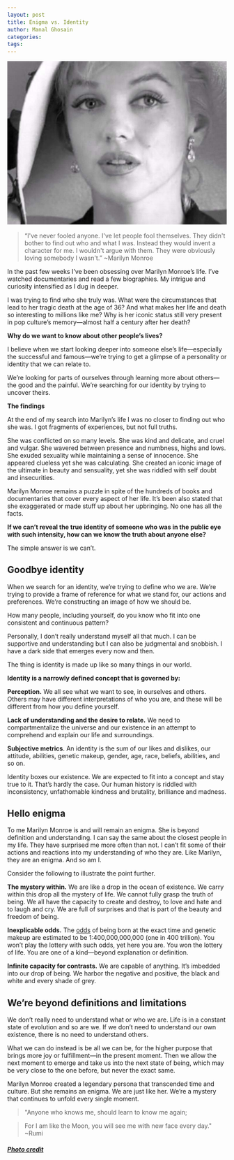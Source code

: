 ```yaml
---
layout: post
title: Enigma vs. Identity
author: Manal Ghosain
categories:
tags:
---
```


![MM](/images/MM.jpg)

> “I've never fooled anyone. I've let people fool themselves. They didn't bother to find out who and what I was. Instead they would invent a character for me. I wouldn't argue with them. They were obviously loving somebody I wasn't.” ~Marilyn Monroe

In the past few weeks I’ve been obsessing over Marilyn Monroe’s life. I’ve watched documentaries and read a few biographies. My intrigue and curiosity intensified as I dug in deeper.

I was trying to find who she truly was. What were the circumstances that lead to her tragic death at the age of 36? And what makes her life and death so interesting to millions like me? Why is her iconic status still very present in pop culture’s memory—almost half a century after her death?

**Why do we want to know about other people’s lives?** 

I believe when we start looking deeper into someone else’s life—especially the successful and famous—we’re trying to get a glimpse of a personality or identity that we can relate to. 

We’re looking for parts of ourselves through learning more about others—the good and the painful. We’re searching for our identity by trying to uncover theirs. 

**The findings** 

At the end of my search into Marilyn’s life I was no closer to finding out who she was. I got fragments of experiences, but not full truths.

She was conflicted on so many levels. She was kind and delicate, and cruel and vulgar. She wavered between presence and numbness, highs and lows. She exuded sexuality while maintaining a sense of innocence. She appeared clueless yet she was calculating. She created an iconic image of the ultimate in beauty and sensuality, yet she was riddled with self doubt and insecurities.

Marilyn Monroe remains a puzzle in spite of the hundreds of books and documentaries that cover every aspect of her life. It’s been also stated that she exaggerated or made stuff up about her upbringing.  No one has all the facts.

**If we can’t reveal the true identity of someone who was in the public eye with such intensity, how can we know the truth about anyone else?** 

The simple answer is we can’t. 

## Goodbye identity

When we search for an identity, we’re trying to define who we are. We’re trying to provide a frame of reference for what we stand for, our actions and preferences. We’re constructing an image of how we should be.

How many people, including yourself, do you know who fit into one consistent and continuous pattern?

Personally, I don’t really understand myself all that much. I can be supportive and understanding but I can also be judgmental and snobbish. I have a dark side that emerges every now and then.

The thing is identity is made up like so many things in our world.

**Identity is a narrowly defined concept that is governed by:** 

**Perception.** We all see what we want to see, in ourselves and others. Others may have different interpretations of who you are, and these will be different from how you define yourself. 

**Lack of understanding and the desire to relate.** We need to compartmentalize the universe and our existence in an attempt to comprehend and explain our life and surroundings. 

**Subjective metrics**. An identity is the sum of our likes and dislikes, our attitude, abilities, genetic makeup, gender, age, race, beliefs, abilities, and so on. 

Identity boxes our existence. We are expected to fit into a concept and stay true to it. That’s hardly the case. Our human history is riddled with inconsistency, unfathomable kindness and brutality, brilliance and madness. 

## Hello enigma

To me Marilyn Monroe is and will remain an enigma. She is beyond definition and understanding. I can say the same about the closest people in my life. They have surprised me more often than not. I can’t fit some of their actions and reactions into my understanding of who they are. Like Marilyn, they are an enigma. And so am I. 

Consider the following to illustrate the point further. 

**The mystery within.** We are like a drop in the ocean of existence. We carry within this drop all the mystery of life. We cannot fully grasp the truth of being. We all have the capacity to create and destroy, to love and hate and to laugh and cry. We are full of surprises and that is part of the beauty and freedom of being. 

**Inexplicable odds.** The [odds](http://www.youtube.com/watch?v=Lp7E973zozc) of being born at the exact time and genetic makeup are estimated to be 1:400,000,000,000 (one in 400 trillion). You won’t play the lottery with such odds, yet here you are. You won the lottery of life. You are one of a kind—beyond explanation or definition. 

**Infinite capacity for contrasts.** We are capable of anything. It’s imbedded into our drop of being. We harbor the negative and positive, the black and white and every shade of grey. 

## We’re beyond definitions and limitations

We don’t really need to understand what or who we are. Life is in a constant state of evolution and so are we. If we don’t need to understand our own existence, there is no need to understand others.

What we can do instead is be all we can be, for the higher purpose that brings more joy or fulfillment—in the present moment. Then we allow the next moment to emerge and take us into the next state of being, which may be very close to the one before, but never the exact same.

Marilyn Monroe created a legendary persona that transcended time and culture. But she remains an enigma. We are just like her. We’re a mystery that continues to unfold every single moment.

> "Anyone who knows me, should learn to know me again; 

> For I am like the Moon, you will see me with new face every day." ~Rumi

##### [Photo credit](http://www.flickr.com/photos/ky_olsen/5409683410/)